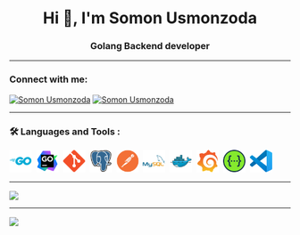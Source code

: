 <h1 align="center">Hi 👋, I'm Somon Usmonzoda</h1>
<h3 align="center">Golang Backend developer</h3>

---

<h3 align="left">Connect with me:</h3>
<p align="left">
<a href="https://linkedin.com/in/usmonzodasomon" target="blank"><img align="center" src="https://raw.githubusercontent.com/rahuldkjain/github-profile-readme-generator/master/src/images/icons/Social/linked-in-alt.svg" alt="Somon Usmonzoda" height="30" width="40" /></a>
<a href="https://instagram.com/somon_usmonzoda" target="blank"><img align="center" src="https://raw.githubusercontent.com/rahuldkjain/github-profile-readme-generator/master/src/images/icons/Social/instagram.svg" alt="Somon Usmonzoda" height="30" width="40" /></a>

---

### :hammer_and_wrench: Languages and Tools :
<div>
  <img src="https://github.com/devicons/devicon/blob/master/icons/go/go-original-wordmark.svg" title="Go" alt="Golang" width="40" height="40"/>&nbsp;
  <img src="https://github.com/devicons/devicon/blob/master/icons/goland/goland-original.svg" title="Goland" alt="Goland" width="40" height="40"/>&nbsp;
  <img src="https://github.com/devicons/devicon/blob/master/icons/git/git-original.svg" title="Git" alt="Git" width="40" height="40"/>&nbsp;
  <img src="https://github.com/devicons/devicon/blob/master/icons/postgresql/postgresql-original.svg" title="PostgreSQL" alt="PostgreSQL" width="40" height="40"/>&nbsp;
  <img src="https://github.com/devicons/devicon/blob/master/icons/postman/postman-original.svg" title="Postman" alt="Postman" width="40" height="40"/>&nbsp;
  <img src="https://github.com/devicons/devicon/blob/master/icons/mysql/mysql-original-wordmark.svg" title="MySQL" alt="MySQL " width="40" height="40"/>&nbsp;
  <img src="https://github.com/devicons/devicon/blob/master/icons/docker/docker-original.svg"  title="Docker" alt="Docker" width="40" height="40"/>&nbsp;
  <img src="https://github.com/devicons/devicon/blob/master/icons/grafana/grafana-original.svg" title="Grafana" alt="Grafana" width="40" height="40"/>&nbsp;
  <img src="https://github.com/devicons/devicon/blob/master/icons/swagger/swagger-original.svg" title="Swagger" alt="Swagger" width="40" height="40"/>&nbsp;
  <img src="https://github.com/devicons/devicon/blob/master/icons/vscode/vscode-original.svg" title="VScode" alt="VScode" width="40" height="40"/>&nbsp;
</div>

---

<span>
  <img align="center" src="https://github-readme-stats.vercel.app/api?username=usmonzodasomon&count_private=true&show_icons=true&&theme=onedark" />
</span>

---

<span>
  <img align="center" src="https://github-readme-stats.vercel.app/api/top-langs/?username=usmonzodasomon&hide=jupyter%20notebook,html,javascript,java,c,c%2B%2B,renderscript,typescript,tex,vba,ruby&theme=onedark&layout=compact" />
</span>

